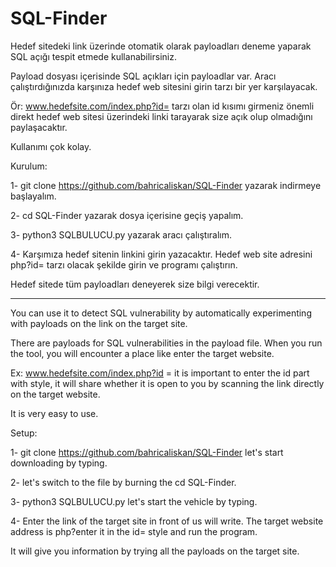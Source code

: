 # SQL-Finder

Hedef sitedeki link üzerinde otomatik olarak payloadları deneme yaparak SQL açığı tespit etmede kullanabilirsiniz. 

Payload  dosyası içerisinde SQL açıkları için payloadlar var.  Aracı çalıştırdığınızda karşınıza hedef web sitesini girin tarzı bir yer karşılayacak. 

Ör: www.hedefsite.com/index.php?id= tarzı olan id kısımı girmeniz önemli direkt hedef web sitesi üzerindeki linki tarayarak size açık olup olmadığını paylaşacaktır. 

Kullanımı çok kolay. 

Kurulum: 

1- git clone https://github.com/bahricaliskan/SQL-Finder yazarak indirmeye başlayalım. 

2- cd SQL-Finder yazarak dosya içerisine geçiş yapalım. 

3- python3 SQLBULUCU.py yazarak aracı çalıştıralım. 

4- Karşımıza hedef sitenin linkini girin yazacaktır. Hedef web site adresini php?id= tarzı olacak şekilde girin ve programı çalıştırın. 

Hedef sitede tüm payloadları deneyerek size bilgi verecektir. 

--------------------------------------------------------------------------------------------------------------------------------------------------------------------

You can use it to detect SQL vulnerability by automatically experimenting with payloads on the link on the target site.

There are payloads for SQL vulnerabilities in the payload file. When you run the tool, you will encounter a place like enter the target website.

Ex: www.hedefsite.com/index.php?id = it is important to enter the id part with style, it will share whether it is open to you by scanning the link directly on the target website.

It is very easy to use.

Setup:

1- git clone https://github.com/bahricaliskan/SQL-Finder let's start downloading by typing.

2- let's switch to the file by burning the cd SQL-Finder.

3- python3 SQLBULUCU.py let's start the vehicle by typing.

4- Enter the link of the target site in front of us will write. The target website address is php?enter it in the id= style and run the program.

It will give you information by trying all the payloads on the target site.
